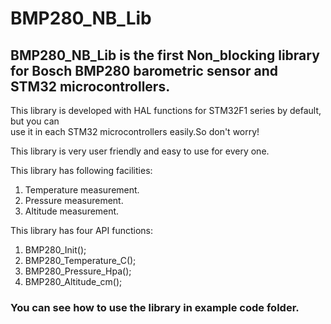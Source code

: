 # BMP280_NB_Lib
## BMP280_NB_Lib is the first Non_blocking library for Bosch BMP280 barometric sensor and STM32 microcontrollers.  
  
This library is developed with HAL functions for STM32F1 series by default, but you can   
use it in each STM32 microcontrollers easily.So don't worry!  
  
This library is very user friendly and easy to use for every one.  
  
This library has following facilities:  
1. Temperature measurement.  
2. Pressure measurement.  
3. Altitude measurement.

This library has four API functions:  
1. BMP280_Init();  
2. BMP280_Temperature_C();  
3. BMP280_Pressure_Hpa();
4. BMP280_Altitude_cm();  

### You can see how to use the library in example code folder.
